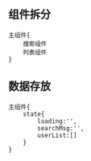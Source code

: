 ## 组件拆分
    主组件{
        搜索组件
        列表组件
    }
## 数据存放
    主组件{
        state{
            loading:'',
            searchMsg:'',
            userList:[]
        }
    }

